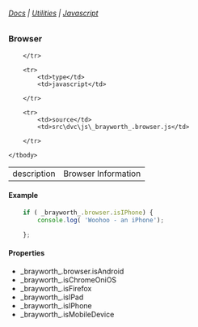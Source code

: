 ###### [Docs](/docs/) | [Utilities](/docs/utilities) | [Javascript](/docs/utilities_javascript)

### Browser
<table class="table">
    <tbody>
        <tr>
            <td>description</td>
            <td>Browser Information</td>

        </tr>

        <tr>
            <td>type</td>
            <td>javascript</td>

        </tr>

        <tr>
            <td>source</td>
            <td>src\dvc\js\_brayworth_.browser.js</td>

        </tr>

    </tbody>

</table>

#### Example

```javascript
    if ( _brayworth_.browser.isIPhone) {
        console.log( 'Woohoo - an iPhone');

    };

```

#### Properties

* \_brayworth_.browser.isAndroid
* \_brayworth_.isChromeOniOS
* \_brayworth_.isFirefox
* \_brayworth_.isIPad
* \_brayworth_.isIPhone
* \_brayworth_.isMobileDevice